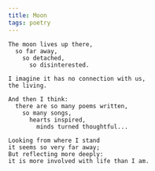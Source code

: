 ```yaml
---
title: Moon
tags: poetry
---
```


    The moon lives up there,
      so far away,
        so detached,
          so disinterested.

    I imagine it has no connection with us,
    the living.

    And then I think:
      there are so many poems written,
        so many songs,
          hearts inspired,
            minds turned thoughtful...

    Looking from where I stand
    it seems so very far away;
    But reflecting more deeply:
    it is more involved with life than I am.



